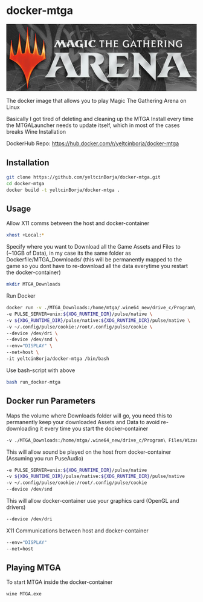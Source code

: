# docker-mtga

<img src="images/magic.png">

The docker image that allows you to play Magic The Gathering Arena on Linux

Basically I got tired of deleting and cleaning up the MTGA Install every time the MTGALauncher needs to update itself, which in most of the cases breaks Wine Installation

DockerHub Repo: https://hub.docker.com/r/yeltcinborja/docker-mtga

## Installation

```bash
git clone https://github.com/yeltcinBorja/docker-mtga.git
cd docker-mtga
docker build -t yeltcinBorja/docker-mtga .
```

## Usage

Allow X11 comms between the host and docker-container
```bash
xhost +Local:*
```

Specify where you want to Download all the Game Assets and Files to (~10GB of Data), in my case its the same folder as Dockerfile/MTGA_Downloads/ (this will be permanently mapped to the game so you dont have to re-download all the data everytime you restart the docker-container)
```bash
mkdir MTGA_Downloads
```

Run Docker
```bash
docker run -v ./MTGA_Downloads:/home/mtga/.wine64_new/drive_c/Program\ Files/Wizards\ of\ the\ Coast/MTGA/MTGA_Data/Downloads \
-e PULSE_SERVER=unix:${XDG_RUNTIME_DIR}/pulse/native \
-v ${XDG_RUNTIME_DIR}/pulse/native:${XDG_RUNTIME_DIR}/pulse/native \
-v ~/.config/pulse/cookie:/root/.config/pulse/cookie \
--device /dev/dri \
--device /dev/snd \
--env="DISPLAY" \
--net=host \
-it yeltcinBorja/docker-mtga /bin/bash
```

Use bash-script with above
```bash
bash run_docker-mtga
```

## Docker run Parameters

Maps the volume where Downloads folder will go, you need this to permanently keep your downloaded Assets and Data to avoid re-downloading it every time you start the docker-container
```bash
-v ./MTGA_Downloads:/home/mtga/.wine64_new/drive_c/Program\ Files/Wizards\ of\ the\ Coast/MTGA/MTGA_Data/Downloads
```

This will allow sound be played on the host from docker-container (Assuming you run PuseAudio)
```bash
-e PULSE_SERVER=unix:${XDG_RUNTIME_DIR}/pulse/native 
-v ${XDG_RUNTIME_DIR}/pulse/native:${XDG_RUNTIME_DIR}/pulse/native 
-v ~/.config/pulse/cookie:/root/.config/pulse/cookie 
--device /dev/snd 
```

This will allow docker-container use your graphics card (OpenGL and drivers)
```bash
--device /dev/dri
```

X11 Communications between host and docker-container
```bash
--env="DISPLAY"
--net=host
```

## Playing MTGA

To start MTGA inside the docker-container
```bash
wine MTGA.exe
```
